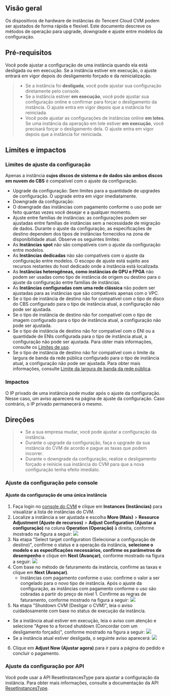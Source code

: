 ## Visão geral

Os dispositivos de hardware de instâncias do Tencent Cloud CVM podem ser ajustados de forma rápida e flexível. Este documento descreve os métodos de operação para upgrade, downgrade e ajuste entre modelos da configuração.

## Pré-requisitos

Você pode ajustar a configuração de uma instância quando ela está desligada ou em execução. Se a instância estiver em execução, o ajuste entrará em vigor depois do desligamento forçado e da reinicialização.
> 
> - Se a instância foi **desligada**, você pode ajustar sua configuração diretamente pelo console.
> - Se a instância estiver **em execução**, você pode ajustar sua configuração online e confirmar para forçar o desligamento da instância. O ajuste entra em vigor depois que a instância for reiniciada.
> - Você pode ajustar as configurações de instâncias online **em lotes**. Se uma instância da operação em lote estiver **em execução**, você precisará forçar o desligamento dela. O ajuste entra em vigor depois que a instância for reiniciada.

## Limites e impactos

### Limites de ajuste da configuração

Apenas a instância **cujos discos de sistema e de dados são ambos discos em nuvem do CBS** é compatível com o ajuste da configuração.
- Upgrade da configuração:
Sem limites para a quantidade de upgrades de configuração. O upgrade entra em vigor imediatamente.
- Downgrade da configuração:
 - O downgrade das instâncias com pagamento conforme o uso pode ser feito quantas vezes você desejar e a qualquer momento.
- Ajuste entre famílias de instâncias: as configurações podem ser ajustadas entre famílias de instâncias sem a necessidade de migração de dados.
Durante o ajuste da configuração, as especificações de destino dependem dos tipos de instâncias fornecidos na zona de disponibilidade atual. Observe os seguintes limites:
 - As **Instâncias spot** não são compatíveis com o ajuste da configuração entre modelos.
 - As **Instâncias dedicadas** não são compatíveis com o ajuste da configuração entre modelos. O escopo de ajuste está sujeito aos recursos restantes do host dedicado onde a instância está localizada.
 - As **Instâncias heterogêneas, como instâncias de GPU e FPGA** não podem ser usadas como tipo de instância de origem ou destino para o ajuste da configuração entre famílias de instâncias.
 - As **Instâncias configuradas com uma rede clássica** não podem ser ajustadas para as instâncias que são compatíveis apenas com o VPC.
 - Se o tipo de instância de destino não for compatível com o tipo de disco do CBS configurado para o tipo de instância atual, a configuração não pode ser ajustada.
 - Se o tipo de instância de destino não for compatível com o tipo de imagem configurado para o tipo de instância atual, a configuração não pode ser ajustada.
 - Se o tipo de instância de destino não for compatível com o ENI ou a quantidade de ENIs configurada para o tipo de instância atual, a configuração não pode ser ajustada. Para obter mais informações, consulte os [Limites de uso](https://intl.cloud.tencent.com/document/product/576/18527).
 - Se o tipo de instância de destino não for compatível com o limite da largura de banda da rede pública configurado para o tipo de instância atual, a configuração não pode ser ajustada. Para obter mais informações, consulte [Limite da largura de banda da rede pública](https://intl.cloud.tencent.com/document/product/213/12523).

### Impactos

O IP privado de uma instância pode mudar após o ajuste da configuração. Nesse caso, um aviso aparecerá na página de ajuste da configuração. Caso contrário, o IP privado permanecerá o mesmo.

## Direções

>
> - Se a sua empresa mudar, você pode ajustar a configuração da instância.
> - Durante o upgrade da configuração, faça o upgrade da sua instância do CVM de acordo e pague as taxas que podem incorrer.
> - Durante o downgrade da configuração, realize o desligamento forçado e reinicie sua instância do CVM para que a nova configuração tenha efeito imediato.

### Ajuste da configuração pelo console

#### Ajuste da configuração de uma única instância

1. Faça login no [console do CVM](https://console.cloud.tencent.com/cvm) e clique em **Instances (Instâncias)** para visualizar a lista de instâncias do CVM.
2. Localize a instância a ser ajustada e escolha **More (Mais)** > **Resource Adjustment (Ajuste de recursos)** > **Adjust Configuration (Ajustar a configuração)** na coluna **Operation (Operação)** à direita, conforme mostrado na figura a seguir:
![](https://main.qcloudimg.com/raw/65541031befe2d0144227cf5a616e161.png)
3. Na etapa "Select target configuration (Selecionar a configuração de destino)", confirme o status e a operação da instância, **selecione o modelo e as especificações necessários, confirme os parâmetros de desempenho** e clique em **Next (Avançar)**, conforme mostrado na figura a seguir:
![](https://main.qcloudimg.com/raw/818fbf0dfa791ad5d5a76186eefba019.png)
4. Com base no método de faturamento da instância, confirme as taxas e clique em **Next (Avançar)**.
	- Instâncias com pagamento conforme o uso: confirme o valor a ser congelado para o novo tipo de instância. Após o ajuste da configuração, as instâncias com pagamento conforme o uso são cobradas a partir do preço de nível 1. Confirme as regras de faturamento, conforme mostrado na figura a seguir:
	![](https://main.qcloudimg.com/raw/25f8630836acdfe274357142d8609c5d.png)
5. Na etapa "Shutdown CVM (Desligar o CVM)", leia o aviso cuidadosamente com base no status de execução da instância.
 - Se a instância atual estiver em execução, leia o aviso com atenção e selecione "Agree to a forced shutdown (Concordar com um desligamento forçado)", conforme mostrado na figura a seguir:
![](https://main.qcloudimg.com/raw/e016f2cc674938acd0046115f007669b.png)
 - Se a instância atual estiver desligada, o seguinte aviso aparecerá:
![](https://main.qcloudimg.com/raw/8385495393237523d0d71460a7b7009b.png)
6. Clique em **Adjust Now (Ajustar agora)** para ir para a página do pedido e concluir o pagamento. 

### Ajuste da configuração por API 

Você pode usar a API ResetInstancesType para ajustar a configuração da instância. Para obter mais informações, consulte a documentação da API [ResetInstancesType](https://intl.cloud.tencent.com/document/product/213/33239).





